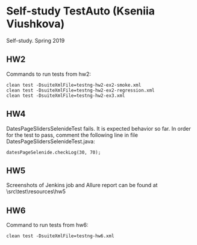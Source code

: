 # Self-study TestAuto (Kseniia Viushkova)

Self-study. Spring 2019

## HW2

Commands to run tests from hw2:

```
clean test -DsuiteXmlFile=testng-hw2-ex2-smoke.xml
clean test -DsuiteXmlFile=testng-hw2-ex2-regression.xml
clean test -DsuiteXmlFile=testng-hw2-ex3.xml
```

## HW4

DatesPageSlidersSelenideTest fails. It is expected behavior so far.
In order for the test to pass, comment the following line in file DatesPageSlidersSelenideTest.java:

```
datesPageSelenide.checkLog(30, 70);
```

## HW5

Screenshots of Jenkins job and Allure report can be found at \src\test\resources\hw5

## HW6

Command to run tests from hw6:

```
clean test -DsuiteXmlFile=testng-hw6.xml
```
